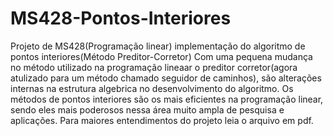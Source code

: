 # MS428-Pontos-Interiores
Projeto de MS428(Programação linear) implementação do algoritmo de pontos interiores(Método Preditor-Corretor)
Com uma pequena mudança no método utilizado na programação lineaar o preditor corretor(agora atulizado para um método chamado seguidor de caminhos), são alterações internas 
na estrutura algebrica no desenvolvimento do algoritmo.
Os métodos de pontos interiores são os mais eficientes na programação linear, sendo eles mais poderosos nessa área muito ampla de pesquisa e aplicações.
Para maiores entendimentos do projeto leia o arquivo em pdf.
